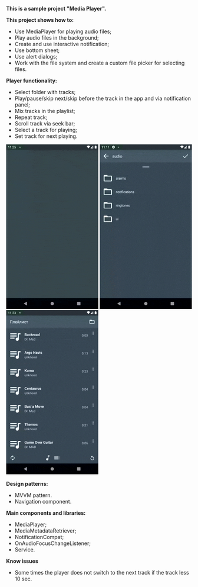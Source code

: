 **This is a sample project "Media Player".**

**This project shows how to:**
- Use MediaPlayer for playing audio files;
- Play audio files in the background;
- Create and use interactive notification;
- Use bottom sheet;
- Use alert dialogs;
- Work with the file system and create a custom file picker for selecting files.

**Player functionality:**
- Select folder with tracks;
- Play/pause/skip next/skip before the track in the app and via notification panel;
- Mix tracks in the playlist;
- Repeat track;
- Scroll track via seek bar;
- Select a track for playing;
- Set track for next playing.

<img src="https://github.com/AnastasiaKubova/MediaPlayer/blob/master/preview/bg.gif?raw=true" width="250" /> <img src="https://github.com/AnastasiaKubova/MediaPlayer/blob/master/preview/filepicker.gif?raw=true" width="250"/> <img src="https://github.com/AnastasiaKubova/MediaPlayer/blob/master/preview/playlist.gif?raw=true" width="250">

**Design patterns:**
- MVVM pattern.
- Navigation component.

**Main components and libraries:**
- MediaPlayer;
- MediaMetadataRetriever;
- NotificationCompat;
- OnAudioFocusChangeListener;
- Service.

**Know issues**
- Some times the player does not switch to the next track if the track less 10 sec.
